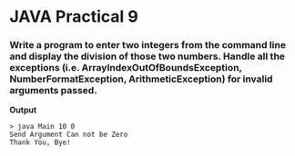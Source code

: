 # JAVA Practical 9

### Write a program to enter two integers from the command line and display the division of those two numbers. Handle all the exceptions (i.e. ArrayIndexOutOfBoundsException, NumberFormatException, ArithmeticException) for invalid arguments passed.

**Output**
```
> java Main 10 0
Send Argument Can not be Zero
Thank You, Bye!
```